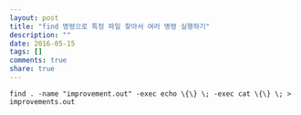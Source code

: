 ```yaml
---
layout: post
title: "find 명령으로 특정 파일 찾아서 여러 명령 실행하기"
description: ""
date: 2016-05-15
tags: []
comments: true
share: true
---
```



    find . -name "improvement.out" -exec echo \{\} \; -exec cat \{\} \; > improvements.out

